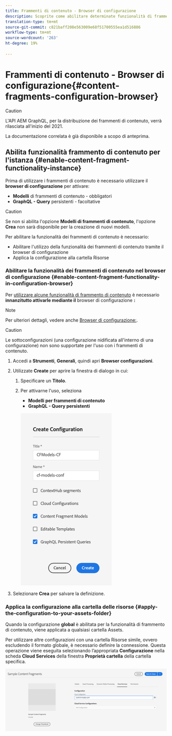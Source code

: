 ```yaml
---
title: Frammenti di contenuto - Browser di configurazione
description: Scoprite come abilitare determinate funzionalità di frammento di contenuto nel browser di configurazione.
translation-type: tm+mt
source-git-commit: c821baff208e563009e68f51700555ea1d516886
workflow-type: tm+mt
source-wordcount: '263'
ht-degree: 19%

---
```



# Frammenti di contenuto - Browser di configurazione{#content-fragments-configuration-browser}

>[!CAUTION]
>
>L&#39;API AEM GraphQL, per la distribuzione dei frammenti di contenuto, verrà rilasciata all&#39;inizio del 2021.
>
>La documentazione correlata è già disponibile a scopo di anteprima.

## Abilita funzionalità frammento di contenuto per l&#39;istanza {#enable-content-fragment-functionality-instance}

Prima di utilizzare i frammenti di contenuto è necessario utilizzare il **browser di configurazione** per attivare:

* **Modelli**  di frammenti di contenuto - obbligatori
* **GraphQL - Query**  persistenti - facoltative

>[!CAUTION]
>
>Se non si abilita l&#39;opzione **Modelli di frammenti di contenuto**, l&#39;opzione **Crea** non sarà disponibile per la creazione di nuovi modelli.

Per abilitare la funzionalità dei frammenti di contenuto è necessario:

* Abilitare l&#39;utilizzo della funzionalità dei frammenti di contenuto tramite il browser di configurazione
* Applica la configurazione alla cartella Risorse

### Abilitare la funzionalità dei frammenti di contenuto nel browser di configurazione {#enable-content-fragment-functionality-in-configuration-browser}

Per [utilizzare alcune funzionalità di frammento di contenuto](#creating-a-content-fragment-model) è necessario **innanzitutto attivarle mediante il** browser di configurazione **:**

>[!NOTE]
>
>Per ulteriori dettagli, vedere anche [Browser di configurazione:](/help/implementing/developing/introduction/configurations.md#using-configuration-browser).

>[!CAUTION]
>
>Le sottoconfigurazioni (una configurazione nidificata all&#39;interno di una configurazione) non sono supportate per l&#39;uso con i frammenti di contenuto.

1. Accedi a **Strumenti**, **Generali**, quindi apri **Browser configurazioni**.

1. Utilizzate **Create** per aprire la finestra di dialogo in cui:

   1. Specificare un **Titolo**.
   1. Per attivarne l&#39;uso, seleziona
      * **Modelli per frammenti di contenuto**
      * **GraphQL - Query persistenti**

      ![Definisci configurazione](assets/cfm-conf-01.png)


1. Selezionare **Crea** per salvare la definizione.

<!-- 1. Select the location appropriate to your website. -->

### Applica la configurazione alla cartella delle risorse {#apply-the-configuration-to-your-assets-folder}

Quando la configurazione **global** è abilitata per la funzionalità di frammento di contenuto, viene applicata a qualsiasi cartella Assets.

Per utilizzare altre configurazioni con una cartella Risorse simile, ovvero escludendo il formato globale, è necessario definire la connessione. Questa operazione viene eseguita selezionando l’appropriata **Configurazione** nella scheda **Cloud Services** della finestra **Proprietà cartella** della cartella specifica.

![Applica configurazione](assets/cfm-conf-02.png)